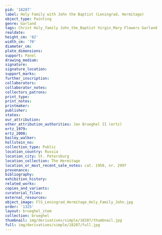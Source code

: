 ```yaml
---
pid: '18287'
label: Holy Family with John the Baptist (Leningrad, Hermitage)
object_type: Painting
genre: Garland
tags: Christ Holy_family John_the_Baptist Virgin_Mary Flowers Garland
realdate: 
height_cm: '82'
width_cm: '70'
diameter_cm: 
plate_dimensions: 
support: Panel
drawing_medium: 
signature: 
signature_location: 
support_marks: 
further_inscription: 
collaborators: 
collaborator_notes: 
collectors_patrons: 
print_type: 
print_notes: 
printmaker: 
publisher: 
states: 
our_attribution: 
other_attribution_authorities: Jan Brueghel II (ertz)
ertz_1979: 
ertz_2008: 
bailey_walker: 
hollstein_no: 
collection_type: Public
location_country: Russia
location_city: St. Petersburg
location_collection: The Hermitage
location_or_most_recent_sale_notes: cat. 1958, nr. 2997
provenance: 
bibliography: 
exhibition_history: 
related_works: 
copies_and_variants: 
curatorial_files: 
external_resources: 
object_image: FlS_Leningrad_Hermitage_Holy_Family_John.jpg
order: '1325'
layout: brueghel_item
collection: brueghel
thumbnail: img/derivatives/simple/18287/thumbnail.jpg
full: img/derivatives/simple/18287/full.jpg
---
```


